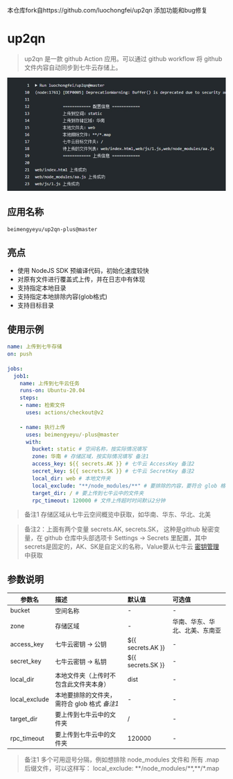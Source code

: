 本仓库fork自https://github.com/luochongfei/up2qn 添加功能和bug修复

# up2qn
> up2qn 是一款 github Action 应用。可以通过 github workflow 将 github 文件内容自动同步到七牛云存储上。


![上传日志展示](src/demo1.jpg)

## 应用名称
```bash
beimengyeyu/up2qn-plus@master
```

## 亮点
- 使用 NodeJS SDK 预编译代码，初始化速度较快
- 对原有文件进行覆盖式上传，并在日志中有体现
- 支持指定本地目录
- 支持指定本地排除内容(glob格式)
- 支持目标目录

## 使用示例
```yml
name: 上传到七牛存储
on: push

jobs:
  job1:
    name: 上传到七牛云任务
    runs-on: Ubuntu-20.04
    steps:
    - name: 检索文件
      uses: actions/checkout@v2

    - name: 执行上传
      uses: beimengyeyu/-plus@master
      with:
        bucket: static # 空间名称，按实际情况填写
        zone: 华南 # 存储区域，按实际情况填写 备注1
        access_key: ${{ secrets.AK }} # 七牛云 AccessKey 备注2
        secret_key: ${{ secrets.SK }} # 七牛云 SecretKey 备注2
        local_dir: web # 本地文件夹
        local_exclude: "**/node_modules/**" # 要排除的内容，要符合 glob 格式
        target_dir: / # 要上传到七牛云中的文件夹
        rpc_timeout: 120000 # 文件上传超时时间默认2分钟
```

> 备注1 存储区域从七牛云空间概览中获取，如华南、华东、华北、北美

> 备注2：上面有两个变量 secrets.AK, secrets.SK， 这种是github 秘密变量，在 github 仓库中头部选项卡 Settings -> Secrets 里配置，其中 secrets是固定的，AK、SK是自定义的名称，Value要从七牛云 [密钥管理](https://portal.qiniu.com/user/key) 中获取

## 参数说明
| 参数名 | 描述    |  默认值  | 可选值  |
| -------- | :------------- | :----  |:----  |
| bucket  | 空间名称  |  -  | - |
| zone   |  存储区域 | - | 华南、华东、华北、北美、东南亚 |
| access_key | 七牛云密钥 -> 公钥 | ${{ secrets.AK }} | - |
| secret_key | 七牛云密钥 -> 私钥 | ${{ secrets.SK }} | - |
| local_dir  |  本地文件夹（上传时不包含此文件夹本身）| dist | - |
| local_exclude  | 本地要排除的文件夹，需符合 glob 格式 *备注1* | - | - |
| target_dir  |  要上传到七牛云中的文件夹 | / | - |
| rpc_timeout  |  要上传到七牛云中的文件夹 | 120000 | - |



> 备注1 多个可用逗号分隔，例如想排除 node_modules 文件和 所有 .map 后缀文件，可以这样写：
local_exclude: \*\*/node_modules/\*\*,\*\*/*.map